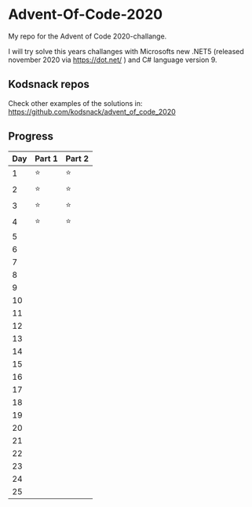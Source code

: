 # Advent-Of-Code-2020
My repo for the Advent of Code 2020-challange. 

I will try solve this years challanges with Microsofts new .NET5 (released november 2020 via https://dot.net/ ) and C# language version 9.

## Kodsnack repos
Check other examples of the solutions in: https://github.com/kodsnack/advent_of_code_2020

## Progress

| Day | Part 1 | Part 2 |
| --- | --- | --- |
|  1  | :star: | :star: |
|  2  | :star: | :star: |
|  3  | :star: | :star: |
|  4  | :star: | :star: |
|  5  |  |  |
|  6  |  |  |
|  7  |  |  |
|  8  |  |  |
|  9  |  |  |
|  10  |  |  |
|  11  |  |  |
|  12  |  |  |
|  13  |  |  |
|  14  |  |  |
|  15  |  |  |
|  16  |  |  |
|  17  |  |  |
|  18  |  |  |
|  19  |  |  |
|  20  |  |  |
|  21  |  |  |
|  22  |  |  |
|  23  |  |  |
|  24  |  |  |
|  25  |  |  |
